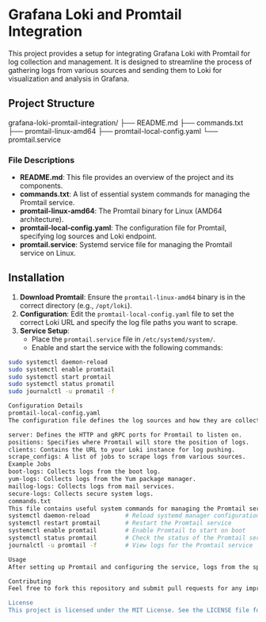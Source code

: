 # Grafana Loki and Promtail Integration

This project provides a setup for integrating Grafana Loki with Promtail for log collection and management. It is designed to streamline the process of gathering logs from various sources and sending them to Loki for visualization and analysis in Grafana.

## Project Structure
grafana-loki-promtail-integration/ ├── README.md ├── commands.txt ├── promtail-linux-amd64 ├── promtail-local-config.yaml └── promtail.service


### File Descriptions
- **README.md**: This file provides an overview of the project and its components.
- **commands.txt**: A list of essential system commands for managing the Promtail service.
- **promtail-linux-amd64**: The Promtail binary for Linux (AMD64 architecture).
- **promtail-local-config.yaml**: The configuration file for Promtail, specifying log sources and Loki endpoint.
- **promtail.service**: Systemd service file for managing the Promtail service on Linux.

## Installation
1. **Download Promtail**: Ensure the `promtail-linux-amd64` binary is in the correct directory (e.g., `/opt/loki`).
2. **Configuration**: Edit the `promtail-local-config.yaml` file to set the correct Loki URL and specify the log file paths you want to scrape.
3. **Service Setup**:
   - Place the `promtail.service` file in `/etc/systemd/system/`.
   - Enable and start the service with the following commands:
```bash
sudo systemctl daemon-reload
sudo systemctl enable promtail
sudo systemctl start promtail
sudo systemctl status promatil
sudo journalctl -u promatil -f

Configuration Details
promtail-local-config.yaml
The configuration file defines the log sources and how they are collected. Here’s a brief overview:

server: Defines the HTTP and gRPC ports for Promtail to listen on.
positions: Specifies where Promtail will store the position of logs.
clients: Contains the URL to your Loki instance for log pushing.
scrape_configs: A list of jobs to scrape logs from various sources.
Example Jobs
boot-logs: Collects logs from the boot log.
yum-logs: Collects logs from the Yum package manager.
maillog-logs: Collects logs from mail services.
secure-logs: Collects secure system logs.
commands.txt
This file contains useful system commands for managing the Promtail service:
systemctl daemon-reload          # Reload systemd manager configuration
systemctl restart promtail       # Restart the Promtail service
systemctl enable promtail        # Enable Promtail to start on boot
systemctl status promtail        # Check the status of the Promtail service
journalctl -u promtail -f        # View logs for the Promtail service

Usage
After setting up Promtail and configuring the service, logs from the specified paths will be collected and sent to your Loki instance for visualization in Grafana. You can access Grafana to view the logs using the configured Loki data source.

Contributing
Feel free to fork this repository and submit pull requests for any improvements or features you'd like to add.

License
This project is licensed under the MIT License. See the LICENSE file for more information.


